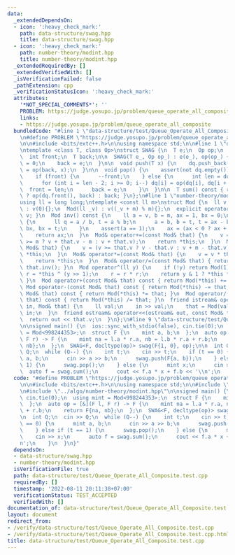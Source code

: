 ```yaml
---
data:
  _extendedDependsOn:
  - icon: ':heavy_check_mark:'
    path: data-structure/swag.hpp
    title: data-structure/swag.hpp
  - icon: ':heavy_check_mark:'
    path: number-theory/modint.hpp
    title: number-theory/modint.hpp
  _extendedRequiredBy: []
  _extendedVerifiedWith: []
  _isVerificationFailed: false
  _pathExtension: cpp
  _verificationStatusIcon: ':heavy_check_mark:'
  attributes:
    '*NOT_SPECIAL_COMMENTS*': ''
    PROBLEM: https://judge.yosupo.jp/problem/queue_operate_all_composite
    links:
    - https://judge.yosupo.jp/problem/queue_operate_all_composite
  bundledCode: "#line 1 \"data-structure/test/Queue_Operate_All_Composite.test.cpp\"\
    \n#define PROBLEM \"https://judge.yosupo.jp/problem/queue_operate_all_composite\"\
    \n\n#include <bits/extc++.h>\n\nusing namespace std;\n\n#line 1 \"data-structure/swag.hpp\"\
    \ntemplate <class T, class Op>\nstruct SWAG {\n  T e;\n  Op op;\n  deque<T> dq;\n\
    \  int front;\n  T back;\n\n  SWAG(T e_, Op op_) : e(e_), op(op_) {\n    front\
    \ = 0;\n    back = e;\n  }\n\n  void push(T x) {\n    dq.push_back(x);\n    back\
    \ = op(back, x);\n  }\n\n  void pop() {\n    assert(not dq.empty());\n    dq.pop_front();\n\
    \    if (front) {\n      --front;\n    } else {\n      int len = dq.size();\n\
    \      for (int i = len - 2; i >= 0; i--) dq[i] = op(dq[i], dq[i + 1]);\n    \
    \  front = len;\n      back = e;\n    }\n  }\n\n  T sum() const { return front\
    \ ? op(dq.front(), back) : back; }\n};\n#line 1 \"number-theory/modint.hpp\"\n\
    using ll = long long;\ntemplate <const ll m>\nstruct Mod {\n  ll v;\n\n  Mod()\
    \ : v(0){};\n  Mod(ll _v) : v((_v + m) % m){};\n  explicit operator ll() { return\
    \ v; }\n  Mod inv() const {\n    ll a = v, b = m, ax = 1, bx = 0;\n    while (b)\
    \ {\n      ll q = a / b, t = a % b;\n      a = b, b = t, t = ax - bx * q, ax =\
    \ bx, bx = t;\n    }\n    assert(a == 1);\n    ax = (ax < 0 ? ax + m : ax);\n\
    \    return ax;\n  }\n  Mod& operator+=(const Mod& that) {\n    v = (v + that.v\
    \ >= m ? v + that.v - m : v + that.v);\n    return *this;\n  }\n  Mod& operator-=(const\
    \ Mod& that) {\n    v = (v >= that.v ? v - that.v : v + m - that.v);\n    return\
    \ *this;\n  }\n  Mod& operator*=(const Mod& that) {\n    v = v * that.v % m;\n\
    \    return *this;\n  }\n  Mod& operator/=(const Mod& that) { return (*this) *=\
    \ that.inv(); }\n  Mod operator^(ll y) {\n    if (!y) return Mod(1);\n    Mod\
    \ r = *this ^ (y >> 1);\n    r = r * r;\n    return y & 1 ? *this * r : r;\n \
    \ }\n  Mod operator+(const Mod& that) const { return Mod(*this) += that; }\n \
    \ Mod operator-(const Mod& that) const { return Mod(*this) -= that; }\n  Mod operator*(const\
    \ Mod& that) const { return Mod(*this) *= that; }\n  Mod operator/(const Mod&\
    \ that) const { return Mod(*this) /= that; }\n  friend istream& operator>>(istream&\
    \ in, Mod& that) {\n    ll val;\n    in >> val;\n    that = Mod(val);\n    return\
    \ in;\n  }\n  friend ostream& operator<<(ostream& out, const Mod& that) {\n  \
    \  return out << that.v;\n  }\n};\n#line 9 \"data-structure/test/Queue_Operate_All_Composite.test.cpp\"\
    \n\nsigned main() {\n  ios::sync_with_stdio(false), cin.tie(0);\n  using mint\
    \ = Mod<998244353>;\n  struct F {\n    mint a, b;\n  };\n  auto op = [&](F l,\
    \ F r) -> F {\n    mint na = l.a * r.a, nb = l.b * r.a + r.b;\n    return F{na,\
    \ nb};\n  };\n  SWAG<F, decltype(op)> swag(F{1, 0}, op);\n\n  int Q;\n  cin >>\
    \ Q;\n  while (Q--) {\n    int t;\n    cin >> t;\n    if (t == 0) {\n      mint\
    \ a, b;\n      cin >> a >> b;\n      swag.push(F{a, b});\n    } else if (t ==\
    \ 1) {\n      swag.pop();\n    } else {\n      mint x;\n      cin >> x;\n    \
    \  auto f = swag.sum();\n      cout << f.a * x + f.b << '\\n';\n    }\n  }\n}\n"
  code: "#define PROBLEM \"https://judge.yosupo.jp/problem/queue_operate_all_composite\"\
    \n\n#include <bits/extc++.h>\n\nusing namespace std;\n\n#include \"../algo/data-structure/swag.hpp\"\
    \n#include \"../algo/number-theory/modint.hpp\"\n\nsigned main() {\n  ios::sync_with_stdio(false),\
    \ cin.tie(0);\n  using mint = Mod<998244353>;\n  struct F {\n    mint a, b;\n\
    \  };\n  auto op = [&](F l, F r) -> F {\n    mint na = l.a * r.a, nb = l.b * r.a\
    \ + r.b;\n    return F{na, nb};\n  };\n  SWAG<F, decltype(op)> swag(F{1, 0}, op);\n\
    \n  int Q;\n  cin >> Q;\n  while (Q--) {\n    int t;\n    cin >> t;\n    if (t\
    \ == 0) {\n      mint a, b;\n      cin >> a >> b;\n      swag.push(F{a, b});\n\
    \    } else if (t == 1) {\n      swag.pop();\n    } else {\n      mint x;\n  \
    \    cin >> x;\n      auto f = swag.sum();\n      cout << f.a * x + f.b << '\\\
    n';\n    }\n  }\n}"
  dependsOn:
  - data-structure/swag.hpp
  - number-theory/modint.hpp
  isVerificationFile: true
  path: data-structure/test/Queue_Operate_All_Composite.test.cpp
  requiredBy: []
  timestamp: '2022-08-11 20:11:38+07:00'
  verificationStatus: TEST_ACCEPTED
  verifiedWith: []
documentation_of: data-structure/test/Queue_Operate_All_Composite.test.cpp
layout: document
redirect_from:
- /verify/data-structure/test/Queue_Operate_All_Composite.test.cpp
- /verify/data-structure/test/Queue_Operate_All_Composite.test.cpp.html
title: data-structure/test/Queue_Operate_All_Composite.test.cpp
---
```

